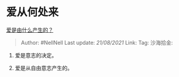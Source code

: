 # 爱从何处来
[爱是由什么产生的？](https://www.zhihu.com/question/450397797/answer/1846374594)

> Author: #NellNell
> Last update: *21/08/2021*
> Link:
> Tag:
> 沙海拾金:

1. 爱是意志的决定。

2. 爱是从自由意志产生的。
